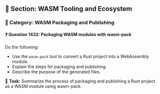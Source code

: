 ## 📘 Section: WASM Tooling and Ecosystem  
### 🔹 Category: WASM Packaging and Publishing  
#### ❓ Question 1432: Packaging WASM modules with wasm-pack

Do the following:

- Use the `wasm-pack` tool to convert a Rust project into a WebAssembly module.
- Explain the steps for packaging and publishing.
- Describe the purpose of the generated files.

🔧 **Task:** Summarize the process of packaging and publishing a Rust project as a WASM module using wasm-pack.
